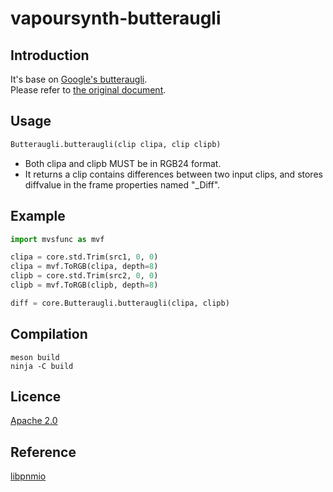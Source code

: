 # vapoursynth-butteraugli

## Introduction

It's base on [Google's butteraugli](https://github.com/google/butteraugli).  
Please refer to [the original document](https://github.com/google/butteraugli/blob/master/README.md).

## Usage

```python
Butteraugli.butteraugli(clip clipa, clip clipb)
```

- Both clipa and clipb MUST be in RGB24 format.
- It returns a clip contains differences between two input clips, and stores diffvalue in the frame properties named "_Diff".

## Example

```python
import mvsfunc as mvf

clipa = core.std.Trim(src1, 0, 0)
clipa = mvf.ToRGB(clipa, depth=8)
clipb = core.std.Trim(src2, 0, 0)
clipb = mvf.ToRGB(clipb, depth=8)

diff = core.Butteraugli.butteraugli(clipa, clipb)
```

## Compilation

```shell
meson build
ninja -C build
```

## Licence

[Apache 2.0](http://www.apache.org/licenses/LICENSE-2.0)

## Reference

[libpnmio](https://github.com/nkkav/libpnmio)

